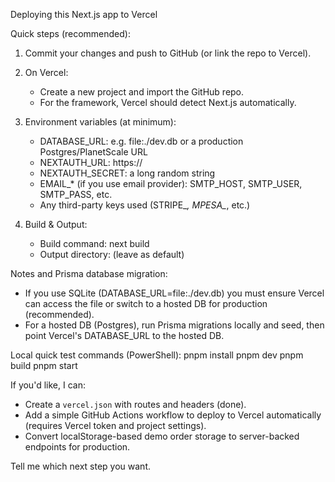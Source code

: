Deploying this Next.js app to Vercel

Quick steps (recommended):
1. Commit your changes and push to GitHub (or link the repo to Vercel).

2. On Vercel:
   - Create a new project and import the GitHub repo.
   - For the framework, Vercel should detect Next.js automatically.

3. Environment variables (at minimum):
   - DATABASE_URL: e.g. file:./dev.db or a production Postgres/PlanetScale URL
   - NEXTAUTH_URL: https://<your-vercel-domain>
   - NEXTAUTH_SECRET: a long random string
   - EMAIL_* (if you use email provider): SMTP_HOST, SMTP_USER, SMTP_PASS, etc.
   - Any third-party keys used (STRIPE_*, MPESA_*, etc.)

4. Build & Output:
   - Build command: next build
   - Output directory: (leave as default)

Notes and Prisma database migration:
- If you use SQLite (DATABASE_URL=file:./dev.db) you must ensure Vercel can access the file or switch to a hosted DB for production (recommended).
- For a hosted DB (Postgres), run Prisma migrations locally and seed, then point Vercel's DATABASE_URL to the hosted DB.

Local quick test commands (PowerShell):
pnpm install
pnpm dev
pnpm build
pnpm start

If you'd like, I can:
- Create a `vercel.json` with routes and headers (done).
- Add a simple GitHub Actions workflow to deploy to Vercel automatically (requires Vercel token and project settings).
- Convert localStorage-based demo order storage to server-backed endpoints for production.

Tell me which next step you want.
